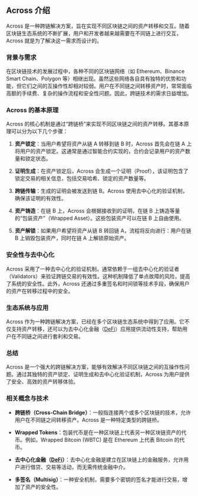 ## Across 介绍

Across 是一种跨链解决方案，旨在实现不同区块链之间的资产转移和交互。随着区块链生态系统的不断扩展，用户和开发者越来越需要在不同链上进行交互，Across 就是为了解决这一需求而设计的。

### 背景与需求

在区块链技术的发展过程中，各种不同的区块链网络（如 Ethereum、Binance Smart Chain、Polygon 等）相继出现。虽然这些网络各自具有独特的优势和功能，但它们之间的互操作性却相对较弱。用户在不同链之间转移资产时，常常面临高额的手续费、复杂的操作流程和安全性问题。因此，跨链技术的需求日益增加。

### Across 的基本原理

Across 的核心机制是通过“跨链桥”来实现不同区块链之间的资产转移。其基本原理可以分为以下几个步骤：

1. **资产锁定**：当用户希望将资产从链 A 转移到链 B 时，Across 首先会在链 A 上将用户的资产锁定。这通常是通过智能合约实现的，合约会记录用户的资产数量和锁定状态。

2. **证明生成**：在资产锁定后，Across 会生成一个证明（Proof），该证明包含了锁定交易的相关信息，包括交易哈希、锁定的资产数量等。

3. **跨链传输**：生成的证明会被发送到链 B。Across 使用去中心化的验证机制，确保该证明的有效性。

4. **资产铸造**：在链 B 上，Across 会根据接收到的证明，在链 B 上铸造等量的“包装资产”（Wrapped Asset）。这些包装资产可以在链 B 上自由使用。

5. **资产解锁**：如果用户希望将资产从链 B 转回链 A，流程将反向进行：用户在链 B 上销毁包装资产，同时在链 A 上解锁原始资产。

### 安全性与去中心化

Across 采用了一种去中心化的验证机制，通常依赖于一组去中心化的验证者（Validators）来验证跨链交易的有效性。这种机制降低了单点故障的风险，提高了系统的安全性。此外，Across 还通过多重签名和时间锁等技术手段，确保用户的资产在转移过程中的安全。

### 生态系统与应用

Across 作为一种跨链解决方案，已经在多个区块链生态系统中得到了应用。它不仅支持资产转移，还可以为去中心化金融（[DeFi](https://learnblockchain.cn/tags/DeFi?map=EVM)）应用提供流动性支持，帮助用户在不同链之间进行套利和交易。

### 总结

Across 是一个强大的跨链解决方案，能够有效解决不同区块链之间的互操作性问题。通过其独特的资产锁定、证明生成和去中心化验证机制，Across 为用户提供了安全、高效的资产转移体验。

### 相关概念与技术

- **跨链桥（Cross-Chain Bridge）**：一般指连接两个或多个区块链的技术，允许用户在不同链之间转移资产。Across 是一种特定类型的跨链桥。

- **Wrapped Tokens**：包装代币是在一种区块链上代表另一种区块链资产的代币。例如，Wrapped Bitcoin (WBTC) 是在 Ethereum 上代表 Bitcoin 的代币。

- **去中心化金融（[DeFi](https://learnblockchain.cn/tags/DeFi?map=EVM)）**：去中心化金融是建立在区块链上的金融服务，允许用户进行借贷、交易等活动，而无需传统金融中介。

- **多签名（Multisig）**：一种安全机制，需要多个密钥的签名才能进行交易，增加了资产的安全性。
